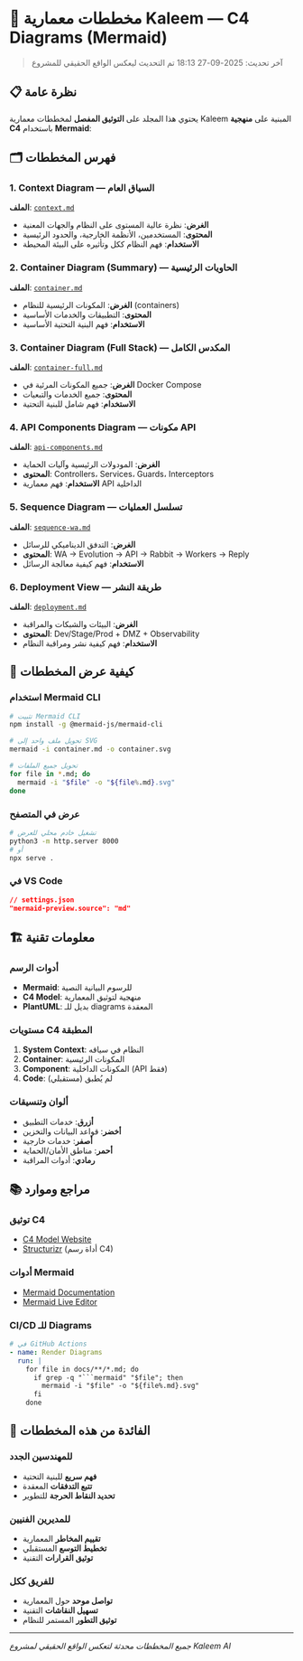 # 📐 مخططات معمارية Kaleem — C4 Diagrams (Mermaid)

> آخر تحديث: 2025-09-27 18:13
> تم التحديث ليعكس الواقع الحقيقي للمشروع

## 📋 نظرة عامة

يحتوي هذا المجلد على **التوثيق المفصل** لمخططات معمارية Kaleem المبنية على **منهجية C4** باستخدام **Mermaid**:

## 🗂️ **فهرس المخططات**

### 1. **Context Diagram** — السياق العام
**الملف**: [`context.md`](./context.md)
- **الغرض**: نظرة عالية المستوى على النظام والجهات المعنية
- **المحتوى**: المستخدمين، الأنظمة الخارجية، والحدود الرئيسية
- **الاستخدام**: فهم النظام ككل وتأثيره على البيئة المحيطة

### 2. **Container Diagram (Summary)** — الحاويات الرئيسية
**الملف**: [`container.md`](./container.md)
- **الغرض**: المكونات الرئيسية للنظام (containers)
- **المحتوى**: التطبيقات والخدمات الأساسية
- **الاستخدام**: فهم البنية التحتية الأساسية

### 3. **Container Diagram (Full Stack)** — المكدس الكامل
**الملف**: [`container-full.md`](./container-full.md)
- **الغرض**: جميع المكونات المرئية في Docker Compose
- **المحتوى**: جميع الخدمات والتبعيات
- **الاستخدام**: فهم شامل للبنية التحتية

### 4. **API Components Diagram** — مكونات API
**الملف**: [`api-components.md`](./api-components.md)
- **الغرض**: المودولات الرئيسية وآليات الحماية
- **المحتوى**: Controllers، Services، Guards، Interceptors
- **الاستخدام**: فهم معمارية API الداخلية

### 5. **Sequence Diagram** — تسلسل العمليات
**الملف**: [`sequence-wa.md`](./sequence-wa.md)
- **الغرض**: التدفق الديناميكي للرسائل
- **المحتوى**: WA → Evolution → API → Rabbit → Workers → Reply
- **الاستخدام**: فهم كيفية معالجة الرسائل

### 6. **Deployment View** — طريقة النشر
**الملف**: [`deployment.md`](./deployment.md)
- **الغرض**: البيئات والشبكات والمراقبة
- **المحتوى**: Dev/Stage/Prod + DMZ + Observability
- **الاستخدام**: فهم كيفية نشر ومراقبة النظام

## 🎨 **كيفية عرض المخططات**

### استخدام Mermaid CLI
```bash
# تثبيت Mermaid CLI
npm install -g @mermaid-js/mermaid-cli

# تحويل ملف واحد إلى SVG
mermaid -i container.md -o container.svg

# تحويل جميع الملفات
for file in *.md; do
  mermaid -i "$file" -o "${file%.md}.svg"
done
```

### عرض في المتصفح
```bash
# تشغيل خادم محلي للعرض
python3 -m http.server 8000
# أو
npx serve .
```

### في VS Code
```json
// settings.json
"mermaid-preview.source": "md"
```

## 🏗️ **معلومات تقنية**

### أدوات الرسم
- **Mermaid**: للرسوم البيانية النصية
- **C4 Model**: منهجية لتوثيق المعمارية
- **PlantUML**: بديل للـ diagrams المعقدة

### مستويات C4 المطبقة
1. **System Context**: النظام في سياقه
2. **Container**: المكونات الرئيسية
3. **Component**: المكونات الداخلية (API فقط)
4. **Code**: لم يُطبق (مستقبلي)

### ألوان وتنسيقات
- **أزرق**: خدمات التطبيق
- **أخضر**: قواعد البيانات والتخزين
- **أصفر**: خدمات خارجية
- **أحمر**: مناطق الأمان/الحماية
- **رمادي**: أدوات المراقبة

## 📚 **مراجع وموارد**

### توثيق C4
- [C4 Model Website](https://c4model.com/)
- [Structurizr](https://structurizr.com/) (أداة رسم C4)

### أدوات Mermaid
- [Mermaid Documentation](https://mermaid.js.org/)
- [Mermaid Live Editor](https://mermaid.live/)

### CI/CD للـ Diagrams
```yaml
# في GitHub Actions
- name: Render Diagrams
  run: |
    for file in docs/**/*.md; do
      if grep -q "```mermaid" "$file"; then
        mermaid -i "$file" -o "${file%.md}.svg"
      fi
    done
```

## 🎯 **الفائدة من هذه المخططات**

### للمهندسين الجدد
- **فهم سريع** للبنية التحتية
- **تتبع التدفقات** المعقدة
- **تحديد النقاط الحرجة** للتطوير

### للمديرين الفنيين
- **تقييم المخاطر** المعمارية
- **تخطيط التوسع** المستقبلي
- **توثيق القرارات** التقنية

### للفريق ككل
- **تواصل موحد** حول المعمارية
- **تسهيل النقاشات** التقنية
- **توثيق التطور** المستمر للنظام

---

*جميع المخططات محدثة لتعكس الواقع الحقيقي لمشروع Kaleem AI*
